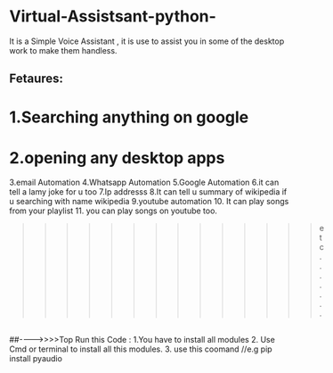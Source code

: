 # Virtual-Assistsant-python-
It is a Simple Voice Assistant , it is use to assist you in some of the desktop work to make them handless.
## Fetaures:
# 1.Searching anything on google 
# 2.opening any desktop apps
3.email Automation
4.Whatsapp Automation 
5.Google Automation
6.it can tell a lamy joke for u too
7.Ip addresss
8.It can tell u summary of wikipedia if u searching with name wikipedia
9.youtube automation 
10. It can play songs from your playlist 
11. you can play songs on youtube too.
>>>>>>>>>>>>>>etc.......
##
##---->>>>Top Run this Code :
1.You have to install all modules 
2. Use Cmd or terminal to install all this modules.
3. use this coomand //e.g  pip install pyaudio

